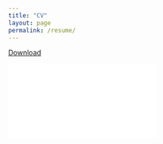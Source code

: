```yaml
---
title: "CV"
layout: page
permalink: /resume/
---
```

[Download](/assets/MSR-CV-sept5-2020.pdf)


<div class="pdf-embed-container">
  <iframe src="{{ "/assets/MSR-CV-sept5-2020.pdf" | relative_url }}" frameborder="0" allowfullscreen=""></iframe>
</div>
